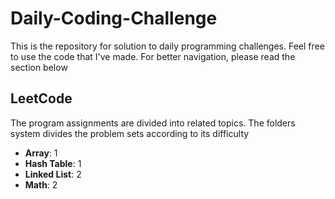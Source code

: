 # Daily-Coding-Challenge

 This is the repository for solution to daily programming challenges. Feel free to use the code that I've made. For better navigation, please read the section below

 ## LeetCode

 The program assignments are divided into related topics. The folders system divides the problem sets according to its difficulty

 * **Array**: 1
 * **Hash Table**: 1
 * **Linked List**: 2
 * **Math**: 2


